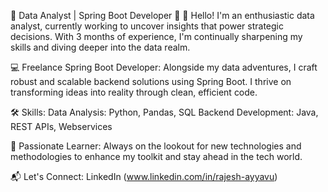🚀 Data Analyst | Spring Boot Developer 🚀
👋 Hello! I'm an enthusiastic data analyst, currently working to uncover insights that power strategic decisions. With 3 months of experience, I'm continually sharpening my skills and diving deeper into the data realm.

💻 Freelance Spring Boot Developer: Alongside my data adventures, I craft robust and scalable backend solutions using Spring Boot. I thrive on transforming ideas into reality through clean, efficient code.

🛠️ Skills:
Data Analysis: Python, Pandas, SQL
Backend Development: Java, REST APIs, Webservices

🌟 Passionate Learner: Always on the lookout for new technologies and methodologies to enhance my toolkit and stay ahead in the tech world.

📬 Let's Connect: LinkedIn (www.linkedin.com/in/rajesh-ayyavu)

